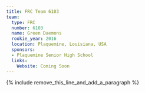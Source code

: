```yaml
---
title: FRC Team 6103
team:
  type: FRC
  number: 6103
  name: Green Daemons
  rookie_year: 2016
  location: Plaquemine, Louisiana, USA
  sponsors:
  - Plaquemine Senior High School
  links:
    Website: Coming Soon
---
```


{% include remove_this_line_and_add_a_paragraph %}